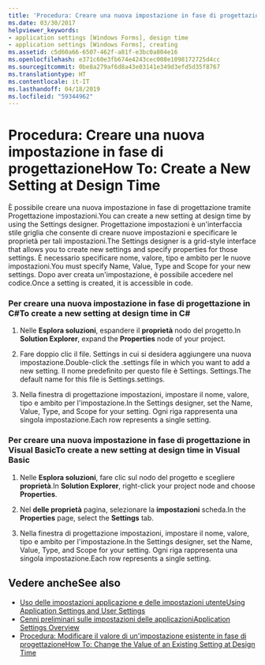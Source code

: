 ```yaml
---
title: 'Procedura: Creare una nuova impostazione in fase di progettazione'
ms.date: 03/30/2017
helpviewer_keywords:
- application settings [Windows Forms], design time
- application settings [Windows Forms], creating
ms.assetid: c5d60a66-6507-462f-a81f-e3bc0a804e16
ms.openlocfilehash: e371c60e3fb674e4243cec008e1098172725d4cc
ms.sourcegitcommit: 0be8a279af6d8a43e03141e349d3efd5d35f8767
ms.translationtype: HT
ms.contentlocale: it-IT
ms.lasthandoff: 04/18/2019
ms.locfileid: "59344962"
---
```

# <a name="how-to-create-a-new-setting-at-design-time"></a><span data-ttu-id="ca188-102">Procedura: Creare una nuova impostazione in fase di progettazione</span><span class="sxs-lookup"><span data-stu-id="ca188-102">How To: Create a New Setting at Design Time</span></span>
<span data-ttu-id="ca188-103">È possibile creare una nuova impostazione in fase di progettazione tramite Progettazione impostazioni.</span><span class="sxs-lookup"><span data-stu-id="ca188-103">You can create a new setting at design time by using the Settings designer.</span></span> <span data-ttu-id="ca188-104">Progettazione impostazioni è un'interfaccia stile griglia che consente di creare nuove impostazioni e specificare le proprietà per tali impostazioni.</span><span class="sxs-lookup"><span data-stu-id="ca188-104">The Settings designer is a grid-style interface that allows you to create new settings and specify properties for those settings.</span></span> <span data-ttu-id="ca188-105">È necessario specificare nome, valore, tipo e ambito per le nuove impostazioni.</span><span class="sxs-lookup"><span data-stu-id="ca188-105">You must specify Name, Value, Type and Scope for your new settings.</span></span> <span data-ttu-id="ca188-106">Dopo aver creata un'impostazione, è possibile accedere nel codice.</span><span class="sxs-lookup"><span data-stu-id="ca188-106">Once a setting is created, it is accessible in code.</span></span>  
  
### <a name="to-create-a-new-setting-at-design-time-in-c"></a><span data-ttu-id="ca188-107">Per creare una nuova impostazione in fase di progettazione in C\#</span><span class="sxs-lookup"><span data-stu-id="ca188-107">To create a new setting at design time in C\#</span></span>
  
1. <span data-ttu-id="ca188-108">Nelle **Esplora soluzioni**, espandere il **proprietà** nodo del progetto.</span><span class="sxs-lookup"><span data-stu-id="ca188-108">In **Solution Explorer**, expand the **Properties** node of your project.</span></span>  
  
2. <span data-ttu-id="ca188-109">Fare doppio clic il file. Settings in cui si desidera aggiungere una nuova impostazione.</span><span class="sxs-lookup"><span data-stu-id="ca188-109">Double-click the .settings file in which you want to add a new setting.</span></span> <span data-ttu-id="ca188-110">Il nome predefinito per questo file è Settings. Settings.</span><span class="sxs-lookup"><span data-stu-id="ca188-110">The default name for this file is Settings.settings.</span></span>  
  
3. <span data-ttu-id="ca188-111">Nella finestra di progettazione impostazioni, impostare il nome, valore, tipo e ambito per l'impostazione.</span><span class="sxs-lookup"><span data-stu-id="ca188-111">In the Settings designer, set the Name, Value, Type, and Scope for your setting.</span></span> <span data-ttu-id="ca188-112">Ogni riga rappresenta una singola impostazione.</span><span class="sxs-lookup"><span data-stu-id="ca188-112">Each row represents a single setting.</span></span>  
  
### <a name="to-create-a-new-setting-at-design-time-in-visual-basic"></a><span data-ttu-id="ca188-113">Per creare una nuova impostazione in fase di progettazione in Visual Basic</span><span class="sxs-lookup"><span data-stu-id="ca188-113">To create a new setting at design time in Visual Basic</span></span>  
  
1. <span data-ttu-id="ca188-114">Nelle **Esplora soluzioni**, fare clic sul nodo del progetto e scegliere **proprietà**.</span><span class="sxs-lookup"><span data-stu-id="ca188-114">In **Solution Explorer**, right-click your project node and choose **Properties**.</span></span>  
  
2. <span data-ttu-id="ca188-115">Nel **delle proprietà** pagina, selezionare la **impostazioni** scheda.</span><span class="sxs-lookup"><span data-stu-id="ca188-115">In the **Properties** page, select the **Settings** tab.</span></span>  
  
3. <span data-ttu-id="ca188-116">Nella finestra di progettazione impostazioni, impostare il nome, valore, tipo e ambito per l'impostazione.</span><span class="sxs-lookup"><span data-stu-id="ca188-116">In the Settings designer, set the Name, Value, Type, and Scope for your setting.</span></span> <span data-ttu-id="ca188-117">Ogni riga rappresenta una singola impostazione.</span><span class="sxs-lookup"><span data-stu-id="ca188-117">Each row represents a single setting.</span></span>  
  
## <a name="see-also"></a><span data-ttu-id="ca188-118">Vedere anche</span><span class="sxs-lookup"><span data-stu-id="ca188-118">See also</span></span>

- [<span data-ttu-id="ca188-119">Uso delle impostazioni applicazione e delle impostazioni utente</span><span class="sxs-lookup"><span data-stu-id="ca188-119">Using Application Settings and User Settings</span></span>](using-application-settings-and-user-settings.md)
- [<span data-ttu-id="ca188-120">Cenni preliminari sulle impostazioni delle applicazioni</span><span class="sxs-lookup"><span data-stu-id="ca188-120">Application Settings Overview</span></span>](application-settings-overview.md)
- [<span data-ttu-id="ca188-121">Procedura: Modificare il valore di un'impostazione esistente in fase di progettazione</span><span class="sxs-lookup"><span data-stu-id="ca188-121">How To: Change the Value of an Existing Setting at Design Time</span></span>](how-to-change-the-value-of-an-existing-setting-at-design-time.md)

